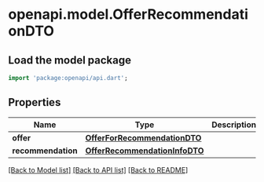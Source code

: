# openapi.model.OfferRecommendationDTO

## Load the model package
```dart
import 'package:openapi/api.dart';
```

## Properties
Name | Type | Description | Notes
------------ | ------------- | ------------- | -------------
**offer** | [**OfferForRecommendationDTO**](OfferForRecommendationDTO.md) |  | [optional] 
**recommendation** | [**OfferRecommendationInfoDTO**](OfferRecommendationInfoDTO.md) |  | [optional] 

[[Back to Model list]](../README.md#documentation-for-models) [[Back to API list]](../README.md#documentation-for-api-endpoints) [[Back to README]](../README.md)


